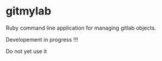 # gitmylab

Ruby command line application for managing gitlab objects.

Developement in progress !!!

Do not yet use it